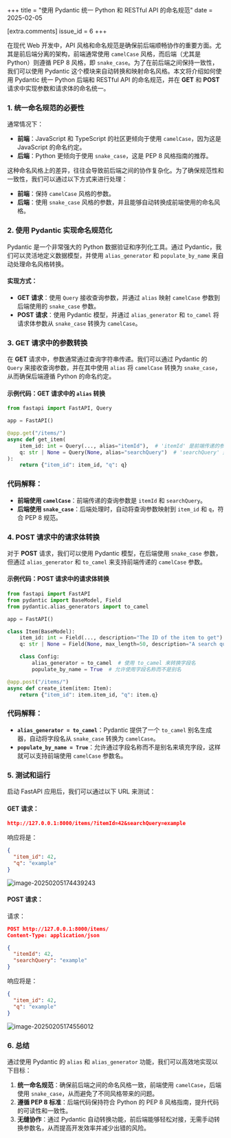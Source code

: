 +++
title = "使用 Pydantic 统一 Python 和 RESTful API 的命名规范"
date = 2025-02-05

[extra.comments]
issue_id = 6
+++

在现代 Web 开发中，API 风格和命名规范是确保前后端顺畅协作的重要方面。尤其是前后端分离的架构，前端通常使用 `camelCase` 风格，而后端（尤其是 Python）则遵循 PEP 8 风格，即 `snake_case`。为了在前后端之间保持一致性，我们可以使用 Pydantic 这个模块来自动转换和映射命名风格。本文将介绍如何使用 Pydantic 统一 Python 后端和 RESTful API 的命名规范，并在 **GET** 和 **POST** 请求中实现参数和请求体的命名统一。

<!--more-->

### 1. **统一命名规范的必要性**

通常情况下：

- **前端**：JavaScript 和 TypeScript 的社区更倾向于使用 `camelCase`，因为这是 JavaScript 的命名约定。
- **后端**：Python 更倾向于使用 `snake_case`，这是 PEP 8 风格指南的推荐。

这种命名风格上的差异，往往会导致前后端之间的协作复杂化。为了确保规范性和一致性，我们可以通过以下方式来进行处理：

- **前端**：保持 `camelCase` 风格的参数。
- **后端**：使用 `snake_case` 风格的参数，并且能够自动转换成前端使用的命名风格。

### 2. **使用 Pydantic 实现命名规范化**

Pydantic 是一个非常强大的 Python 数据验证和序列化工具。通过 Pydantic，我们可以灵活地定义数据模型，并使用 `alias_generator` 和 `populate_by_name` 来自动处理命名风格转换。

#### 实现方式：

- **GET 请求**：使用 `Query` 接收查询参数，并通过 `alias` 映射 `camelCase` 参数到后端使用的 `snake_case` 参数。
- **POST 请求**：使用 Pydantic 模型，并通过 `alias_generator` 和 `to_camel` 将请求体参数从 `snake_case` 转换为 `camelCase`。

### 3. **GET 请求中的参数转换**

在 **GET** 请求中，参数通常通过查询字符串传递。我们可以通过 Pydantic 的 `Query` 来接收查询参数，并在其中使用 `alias` 将 `camelCase` 转换为 `snake_case`，从而确保后端遵循 Python 的命名约定。

#### 示例代码：GET 请求中的 `alias` 转换

```python
from fastapi import FastAPI, Query

app = FastAPI()

@app.get("/items/")
async def get_item(
    item_id: int = Query(..., alias="itemId"),  # 'itemId' 是前端传递的参数
    q: str | None = Query(None, alias="searchQuery")  # 'searchQuery' 是前端传递的参数
):
    return {"item_id": item_id, "q": q}
```

### 代码解释：

- **前端使用 `camelCase`**：前端传递的查询参数是 `itemId` 和 `searchQuery`。
- **后端使用 `snake_case`**：后端处理时，自动将查询参数映射到 `item_id` 和 `q`，符合 PEP 8 规范。

### 4. **POST 请求中的请求体转换**

对于 **POST** 请求，我们可以使用 Pydantic 模型，在后端使用 `snake_case` 参数，但通过 `alias_generator` 和 `to_camel` 来支持前端传递的 `camelCase` 参数。

#### 示例代码：POST 请求中的请求体转换

```python
from fastapi import FastAPI
from pydantic import BaseModel, Field
from pydantic.alias_generators import to_camel

app = FastAPI()

class Item(BaseModel):
    item_id: int = Field(..., description="The ID of the item to get")
    q: str | None = Field(None, max_length=50, description="A search query")

    class Config:
        alias_generator = to_camel  # 使用 to_camel 来转换字段名
        populate_by_name = True  # 允许使用字段名称而不是别名

@app.post("/items/")
async def create_item(item: Item):
    return {"item_id": item.item_id, "q": item.q}
```

### 代码解释：

- **`alias_generator = to_camel`**：Pydantic 提供了一个 `to_camel` 别名生成器，自动将字段名从 `snake_case` 转换为 `camelCase`。
- **`populate_by_name = True`**：允许通过字段名称而不是别名来填充字段，这样就可以支持前端使用 `camelCase` 参数名。

### 5. **测试和运行**

启动 FastAPI 应用后，我们可以通过以下 URL 来测试：

#### GET 请求：

```json
http://127.0.0.1:8000/items/?itemId=42&searchQuery=example
```

响应将是：

```json
{
  "item_id": 42,
  "q": "example"
}
```

![image-20250205174439243](https://fullstackjam-1257718633.cos.ap-nanjing.myqcloud.com/imgs/202502051744911.png)

#### POST 请求：

请求：

```json
POST http://127.0.0.1:8000/items/
Content-Type: application/json

{
  "itemId": 42,
  "searchQuery": "example"
}
```

响应将是：

```json
{
  "item_id": 42,
  "q": "example"
}
```

![image-20250205174556012](https://fullstackjam-1257718633.cos.ap-nanjing.myqcloud.com/imgs/202502051745453.png)

### 6. **总结**

通过使用 Pydantic 的 `alias` 和 `alias_generator` 功能，我们可以高效地实现以下目标：

1. **统一命名规范**：确保前后端之间的命名风格一致，前端使用 `camelCase`，后端使用 `snake_case`，从而避免了不同风格带来的问题。
2. **遵循 PEP 8 标准**：后端代码保持符合 Python 的 PEP 8 风格指南，提升代码的可读性和一致性。
3. **无缝协作**：通过 Pydantic 自动转换功能，前后端能够轻松对接，无需手动转换参数名，从而提高开发效率并减少出错的风险。
